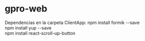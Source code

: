 # gpro-web

Dependencias en la carpeta ClientApp:
npm install formik --save  
npm install yup --save  
npm install react-scroll-up-button
